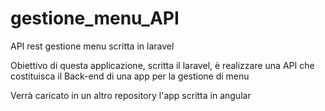 # gestione_menu_API
API rest gestione menu scritta in laravel

Obiettivo di questa applicazione, scritta il laravel, è realizzare una API che costituisca il Back-end di una app per la gestione di menu

Verrà caricato in un altro repository l'app scritta in angular